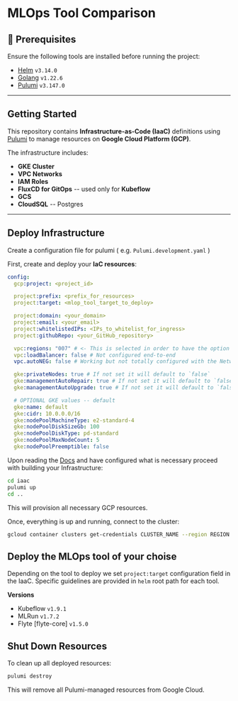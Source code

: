 # MLOps Tool Comparison

## 🔹 Prerequisites

Ensure the following tools are installed before running the project:

- [Helm](https://helm.sh/) `v3.14.0`
- [Golang](https://go.dev/) `v1.22.6`
- [Pulumi](https://www.pulumi.com/) `v3.147.0`

---

## Getting Started

This repository contains **Infrastructure-as-Code (IaaC)** definitions using [Pulumi](https://www.pulumi.com/) to manage resources on **Google Cloud Platform (GCP)**.

The infrastructure includes:
- **GKE Cluster**
- **VPC Networks**
- **IAM Roles**
- **FluxCD for GitOps** -- used only for **Kubeflow**
- **GCS**
- **CloudSQL** -- Postgres

---

## Deploy Infrastructure

Create a configuration file for pulumi ( e.g. `Pulumi.development.yaml` )

First, create and deploy your **IaC resources**:
```yaml
config:
  gcp:project: <project_id>

  project:prefix: <prefix_for_resources>
  project:target: <mlop_tool_target_to_deploy>

  project:domain: <your_domain>
  project:email: <your_email>
  project:whitelistedIPs: <IPs_to_whitelist_for_ingress>
  project:githubRepo: <your_GitHub_repository>

  vpc:regions: "007" # <- This is selected in order to have the option of using NodePools with GPU acceleration
  vpc:loadBalancer: false # Not configured end-to-end
  vpc.autoNEG: false # Working but not totally configured with the Networking

  gke:privateNodes: true # If not set it will default to `false`
  gke:managementAutoRepair: true # If not set it will default to `false`
  gke:managementAutoUpgrade: true # If not set it will default to `false`

  # OPTIONAL GKE values -- default
  gke:name: default
  gke:cidr: 10.0.0.0/16
  gke:nodePoolMachineType: e2-standard-4
  gke:nodePoolDiskSizeGb: 100
  gke:nodePoolDiskType: pd-standard
  gke:nodePoolMaxNodeCount: 5
  gke:nodePoolPreemptible: false
```

Upon reading the [Docs](https://github.com/ClementineM12/MLOps_in_GKE_/blob/main/docs/docs.md) and have configured what is necessary proceed with building your Infrastructure:
```sh
cd iaac
pulumi up
cd ..
```
This will provision all necessary GCP resources.

Once, everything is up and running, connect to the cluster:
```sh
gcloud container clusters get-credentials CLUSTER_NAME --region REGION --project PROJECT_ID
```

## Deploy the MLOps tool of your choise

Depending on the tool to deploy we set `project:target` configuration field in the IaaC. Specific guidelines are provided in `helm` root path for each tool.

**Versions**

* Kubeflow `v1.9.1`
* MLRun `v1.7.2`
* Flyte  [flyte-core] `v1.5.0`

## Shut Down Resources

To clean up all deployed resources:

```sh
pulumi destroy
```
This will remove all Pulumi-managed resources from Google Cloud. 
